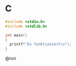 <!--
author:   o0Ikami0o

comment:  Test für C-Code

language: de

narrator: Deutsch Female

mode:     Textbook

import: https://raw.githubusercontent.com/liascript/CodeRunner/master/README.md

@run: @LIA.eval(`["main.c"]`, `gcc -Wall main.c -o a.out`, `./a.out`)

-->

# C

``` c
#include <stdio.h>
#include <stdlib.h>

int main()
{
  printf("Es funktioniert\n");
}
```
@run
